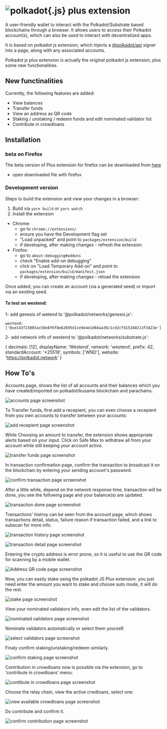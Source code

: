 
# ![polkadot{.js} plus extension](packages/extension-plus/docs/logo.jpg)

A user-friendly wallet to interact with the Polkadot/Substrate based blockchains through a browser. It allows users to access their Polkadot account(s), which can also be used to interact with decentralized apps.

It is based on polkadot js extension, which injects a [@polkadot/api](https://github.com/polkadot-js/api) signer into a page, along with any associated accounts.

Polkadot js plus extension is actually the original polkadot js extension, plus some new functionalities.

## New functinalities

Currently, the following features are added:
  - View balances
  - Transfer funds
  - View an address as QR code
  - Staking / unstaking / redeem funds and edit nominated validator list
  - Contribute in crowdloans

## Installation 

### beta on Firefox

The beta version of Plus extension for firefox can be downloaded from [here](https://www.dropbox.com/s/fxb7pct4g8vjjhc/plus-0.1.xpi?dl=0)
 - open downloaded file with firefox


### Development version

Steps to build the extension and view your changes in a browser:

1. Build via `yarn build` or `yarn watch`
2. Install the extension
  - Chrome:
    - go to `chrome://extensions/`
    - ensure you have the Development flag set
    - "Load unpacked" and point to `packages/extension/build`
    - if developing, after making changes - refresh the extension
  - Firefox:
    - go to `about:debugging#addons`
    - check "Enable add-on debugging"
    - click on "Load Temporary Add-on" and point to `packages/extension/build/manifest.json`
    - if developing, after making changes - reload the extension


Once added, you can create an account (via a generated seed) or import via an existing seed.

#### To test on westend:

1- add genesis of wetend to '@polkadot/networks/genesis.js':

    westend:['0xe143f23803ac50e8f6f8e62695d1ce9e4e1d68aa36c1cd2cfd15340213f3423e'] 


2- add network info of westend to '@polkadot/networks/substrate.js':

 {
    decimals: [12],
    displayName: 'Westend', 
    network: 'westend',
    prefix: 42,
    standardAccount: '*25519',
    symbols: ['WND'],
    website: 'https://polkadot.network'
  }



## How To's

Accounts page, shows the list of all accounts and their balances which you have created/imported on polkadot/kusama blockchain and parachains.

![accounts page screenshot](packages/extension-plus/docs/screenshots/accountsPage00.PNG)

To Transfer funds, first add a recepient, you can even choose a recepient from you own accounts to transfer between your accounts:

![add recepient page screenshot](packages/extension-plus/docs/screenshots/addRecepiet00.PNG)

While Choosing an amount to transfer, the extension shows appropriate alerts based on your input. Click on Safe Max to withdraw all from your account while still keeping your account active.

![transfer funds page screenshot](packages/extension-plus/docs/screenshots/transferFunds00.PNG)

In transaction confirmation page, confirm the transaction to broadcast it on the blockchain by entering your sending account's password.

![confirm transaction page screenshot](packages/extension-plus/docs/screenshots/confirmTransaction00.PNG)

After a little while, depend on the network response time, transaction will be done, you see the following page and your balance(s) are updated.

<!-- ![transaction done page screenshot](packages/extension-plus/docs/screenshots/transactionDone0100.PNG) -->
![transaction done page screenshot](packages/extension-plus/docs/screenshots/transactionDone0200.PNG)

Transactions' histroy can be seen from the account page, which shows transactions detail, status, failure reason  if transaction failed, and a link to subscan for more info.

![transaction history page screenshot](packages/extension-plus/docs/screenshots/transactionHistory00.PNG)

![transaction detail page screenshot](packages/extension-plus/docs/screenshots/transactionHistory01.PNG)


Entering the crypto address is error prone, so it is useful to use the QR code for scanning by a mobile wallet.

![Address QR code page screenshot](packages/extension-plus/docs/screenshots/addressQrCode00.PNG)

Now, you can easily stake using the polkadot JS Plus extension. you just need enter the amount you want to stake and choose auto mode, it will do the rest.

![stake page screenshot](packages/extension-plus/docs/screenshots/stake00.PNG)

View your nominated validators info, even edit the list of the validators.

![nominated validators page screenshot](packages/extension-plus/docs/screenshots/nominatedValidators00.PNG)

Nominate validators automatically or select them yourself.

![select validators page screenshot](packages/extension-plus/docs/screenshots/selectValidators00.PNG)

Finaly confirm staking/unstaking/redeem similarly.

![confirm staking page screenshot](packages/extension-plus/docs/screenshots/confirmStaking00.PNG)

Contribution in crowdloans now is possible via the extension, go to 'contribute in crowdloans' menu:

![contibute in crowdloans page screenshot](packages/extension-plus/docs/screenshots/contributeInCrowdloans00.PNG)
 
Choose the relay chain, view the active crwdloans, select one:

![view available crowdloans page screenshot](packages/extension-plus/docs/screenshots/crowdloans00.PNG)
 
Do contribute and confirm it.

![confirm contribution page screenshot](packages/extension-plus/docs/screenshots/confirmContribute00.PNG)



